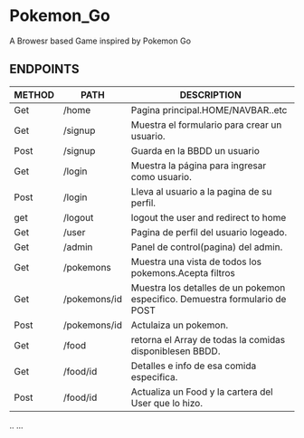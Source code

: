 # Pokemon_Go
A Browesr based Game inspired by Pokemon Go
## ENDPOINTS

| METHOD   | PATH     | DESCRIPTION   |
| -------- | -------- | --------      |
| Get   | /home | Pagina principal.HOME/NAVBAR..etc|
| Get      | /signup   | Muestra el formulario para crear un usuario.|
| Post     | /signup | Guarda en la BBDD un usuario|
| Get    | /login    | Muestra la página para ingresar como usuario.        |
|Post     | /login   | Lleva al usuario a la pagina de su perfil.
|get     |/logout| logout the user and redirect to home
| Get      | /user   | Pagina de perfil del usuario logeado.
| Get      | /admin  | Panel de control(pagina) del admin.
| Get     | /pokemons  | Muestra una vista de todos los pokemons.Acepta filtros
| Get    | /pokemons/id | Muestra los detalles de un pokemon especifico. Demuestra formulario de POST
| Post   | /pokemons/id |Actulaiza un pokemon.
|Get     | /food   | retorna el Array de todas la comidas disponiblesen BBDD.|
| Get      | /food/id   | Detalles e info de esa comida especifica.|
| Post    |/food/id     |Actualiza un Food y la cartera del User que lo hizo.|
..
...

